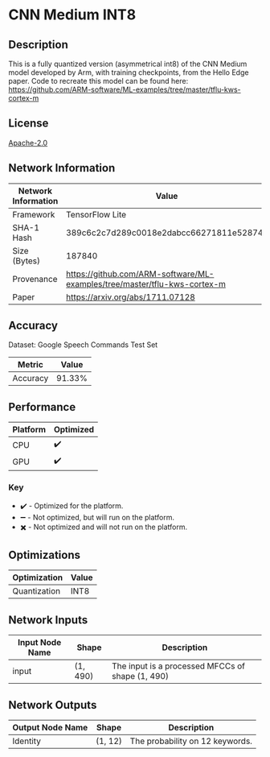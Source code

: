 # CNN Medium INT8

## Description
This is a fully quantized version (asymmetrical int8) of the CNN Medium model developed by Arm, with training checkpoints, from the Hello Edge paper. Code to recreate this model can be found here: https://github.com/ARM-software/ML-examples/tree/master/tflu-kws-cortex-m

## License
[Apache-2.0](https://spdx.org/licenses/Apache-2.0.html)

## Network Information
| Network Information |  Value         |
|---------------------|------------------|
|  Framework          | TensorFlow Lite |
|  SHA-1 Hash         | 389c6c2c7d289c0018e2dabcc66271811e52874c |
|  Size (Bytes)       | 187840 |
|  Provenance         | https://github.com/ARM-software/ML-examples/tree/master/tflu-kws-cortex-m |
|  Paper              | https://arxiv.org/abs/1711.07128 |

## Accuracy
Dataset: Google Speech Commands Test Set

| Metric | Value |
|--------|-------|
| Accuracy | 91.33% |

## Performance
| Platform | Optimized |
| -------- | ---------- |
|   CPU    |      :heavy_check_mark:      |
|   GPU    |      :heavy_check_mark:      |

### Key
 - :heavy_check_mark: - Optimized for the platform.
 - :heavy_minus_sign: - Not optimized, but will run on the platform.
 - :heavy_multiplication_x: - Not optimized and will not run on the platform.

## Optimizations
| Optimization |  Value  |
|-----------------|---------|
| Quantization | INT8 |

## Network Inputs
| Input Node Name |  Shape  | Description |
|-----------------|---------|-------------|
| input | (1, 490) | The input is a processed MFCCs of shape (1, 490) |

## Network Outputs
| Output Node Name |  Shape  | Description |
|------------------|---------|-------------|
| Identity | (1, 12) | The probability on 12 keywords. |
